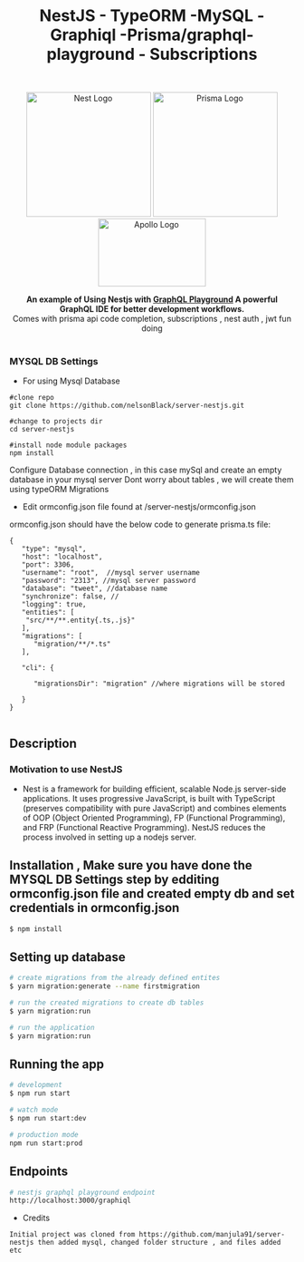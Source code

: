 <h1 align="center"><strong>NestJS - TypeORM -MySQL -Graphiql -Prisma/graphql-playground - Subscriptions</strong></h1>

<br />

<p align="center">
  <a href="http://nestjs.com/" target="blank"><img src="https://nestjs.com/img/logo_text.svg" width="220" alt="Nest Logo" /></a>
  <a href="http://tinypic.com?ref=2istvfk" target="_blank"><img width="220" src="http://i68.tinypic.com/2istvfk.png" border="0" alt="Prisma Logo"></a>
  <a href="http://tinypic.com?ref=ojmu13" target="_blank"><img width="190" height="120" src="http://i64.tinypic.com/ojmu13.png" border="0" alt="Apollo Logo"></a>
</p>

<div align="center"><strong>An example of Using Nestjs with <a href="https://www.prisma.io/blog/introducing-graphql-playground-f1e0a018f05d/" target="_blank">GraphQL Playground</a>
A powerful GraphQL IDE for better development workflows. </strong></div>
<div align="center">Comes with prisma api code completion, subscriptions , nest auth , jwt  fun doing</div>

<br />

### MYSQL DB Settings

* For using Mysql Database 
```
#clone repo
git clone https://github.com/nelsonBlack/server-nestjs.git

#change to projects dir
cd server-nestjs

#install node module packages
npm install

```
Configure Database connection , in this case mySql and create an empty database in your mysql server
Dont worry about tables , we will create them using typeORM Migrations

* Edit ormconfig.json file  found at /server-nestjs/ormconfig.json


ormconfig.json should have the below code to generate prisma.ts file:

```
{
   "type": "mysql", 
   "host": "localhost",
   "port": 3306,
   "username": "root",  //mysql server username
   "password": "2313", //mysql server password
   "database": "tweet", //database name
   "synchronize": false, //
   "logging": true,
   "entities": [
    "src/**/**.entity{.ts,.js}"
   ],
   "migrations": [
      "migration/**/*.ts"
   ],
  
   "cli": {
     
      "migrationsDir": "migration" //where migrations will be stored 
      
   }
}
        
```

## Description

### Motivation to use NestJS

* Nest is a framework for building efficient, scalable Node.js server-side applications. It uses progressive JavaScript, is built with TypeScript (preserves compatibility with pure JavaScript) and combines elements of OOP (Object Oriented Programming), FP (Functional Programming), and FRP (Functional Reactive Programming). NestJS reduces the process involved in setting up a nodejs server.




## Installation , Make sure you have done the MYSQL DB Settings step by edditing ormconfig.json file and created empty db and set credentials in ormconfig.json

```bash
$ npm install
```

## Setting up database 

```bash
# create migrations from the already defined entites 
$ yarn migration:generate --name firstmigration

# run the created migrations to create db tables 
$ yarn migration:run

# run the application 
$ yarn migration:run

```

## Running the app

```bash
# development
$ npm run start

# watch mode
$ npm run start:dev

# production mode
npm run start:prod
```

## Endpoints

```bash
# nestjs graphql playground endpoint 
http://localhost:3000/graphiql


```


* Credits

```
Initial project was cloned from https://github.com/manjula91/server-nestjs then added mysql, changed folder structure , and files added etc  

```


